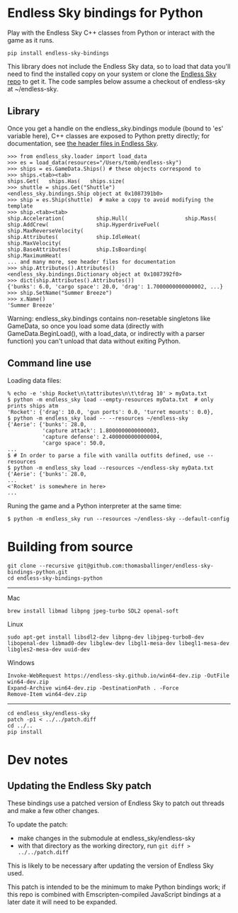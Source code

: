 # Endless Sky bindings for Python

Play with the Endless Sky C++ classes from Python or interact with the game as it runs.

    pip install endless-sky-bindings

This library does not include the Endless Sky data, so to load that data you'll need to find the installed copy on your system or clone the [Endless Sky repo](https://github.com/endless-sky/endless-sky) to get it. The code samples below assume a checkout of endless-sky at ~/endless-sky.

## Library

Once you get a handle on the endless_sky.bindings module (bound to 'es' variable here),
C++ classes are exposed to Python pretty directly; for documentation, see
[the header files in Endless Sky](https://github.com/endless-sky/endless-sky/tree/master/source).

```
>>> from endless_sky.loader import load_data
>>> es = load_data(resources="/Users/tomb/endless-sky")
>>> ships = es.GameData.Ships() # these objects correspond to 
>>> ships.<tab><tab>
ships.Get(   ships.Has(   ships.size(
>>> shuttle = ships.Get("Shuttle")
<endless_sky.bindings.Ship object at 0x1087391b0>
>>> ship = es.Ship(shuttle)  # make a copy to avoid modifying the template
>>> ship.<tab><tab>
ship.Acceleration(          ship.Hull(                  ship.Mass(
ship.AddCrew(               ship.HyperdriveFuel(        ship.MaxReverseVelocity(
ship.Attributes(            ship.IdleHeat(              ship.MaxVelocity(
ship.BaseAttributes(        ship.IsBoarding(            ship.MaximumHeat(
... and many more, see header files for documentation
>>> ship.Attributes().Attributes()
<endless_sky.bindings.Dictionary object at 0x1087392f0>
>>> dict(ship.Attributes().Attributes())
{'bunks': 6.0, 'cargo space': 20.0, 'drag': 1.7000000000000002, ...}
>>> ship.SetName("Summer Breeze")
>>> x.Name()
'Summer Breeze'
```

Warning: endless_sky.bindings contains non-resetable singletons like GameData, so once you load some data (directly with GameData.BeginLoad(), with a load_data, or indirectly with a parser function) you can't unload that data without exiting Python.

## Command line use

Loading data files:
```
% echo -e 'ship Rocket\n\tattributes\n\t\tdrag 10' > myData.txt
$ python -m endless_sky load --empty-resources myData.txt  # only prints ships atm
'Rocket': {'drag': 10.0, 'gun ports': 0.0, 'turret mounts': 0.0},
$ python -m endless_sky load -- --resources ~/endless-sky
{'Aerie': {'bunks': 28.0,
           'capture attack': 1.8000000000000003,
           'capture defense': 2.4000000000000004,
           'cargo space': 50.0,
...
$ # In order to parse a file with vanilla outfits defined, use --resources
$ python -m endless_sky load --resources ~/endless-sky myData.txt
{'Aerie': {'bunks': 28.0,
...
<'Rocket' is somewhere in here>
...
```

Runing the game and a Python interpreter at the same time:
```
$ python -m endless_sky run --resources ~/endless-sky --default-config
```

# Building from source

```
git clone --recursive git@github.com:thomasballinger/endless-sky-bindings-python.git
cd endless-sky-bindings-python
```

---

Mac
```
brew install libmad libpng jpeg-turbo SDL2 openal-soft
```

Linux
```
sudo apt-get install libsdl2-dev libpng-dev libjpeg-turbo8-dev libopenal-dev libmad0-dev libglew-dev libgl1-mesa-dev libegl1-mesa-dev libgles2-mesa-dev uuid-dev
```

Windows
```
Invoke-WebRequest https://endless-sky.github.io/win64-dev.zip -OutFile win64-dev.zip
Expand-Archive win64-dev.zip -DestinationPath . -Force
Remove-Item win64-dev.zip
```

---

```
cd endless_sky/endless-sky
patch -p1 < ../../patch.diff
cd ../..
pip install 
```

# Dev notes

## Updating the Endless Sky patch

These bindings use a patched version of Endless Sky to patch out threads and make a few other changes.

To update the patch:

- make changes in the submodule at endless_sky/endless-sky
- with that directory as the working directory, run `git diff > ../../patch.diff`

This is likely to be necessary after updating the version of Endless Sky used.

This patch is intended to be the minimum to make Python bindings work; if this repo is combined with Emscripten-compiled JavaScript bindings at a later date it will need to be expanded.
